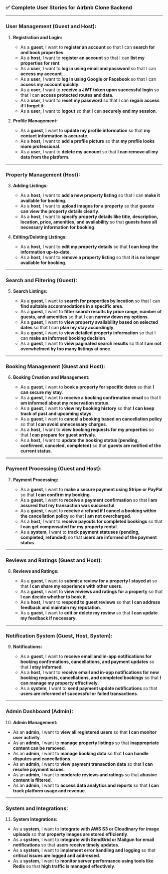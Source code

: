 ### ✅ **Complete User Stories for Airbnb Clone Backend**

---

### **User Management (Guest and Host):**

1. **Registration and Login:**

   * As a **guest**, I want to **register an account** so that I can **search for and book properties**.
   * As a **host**, I want to **register an account** so that I can **list my properties for rent**.
   * As a **user**, I want to **log in using email and password** so that I can **access my account**.
   * As a **user**, I want to **log in using Google or Facebook** so that I can **access my account quickly**.
   * As a **user**, I want to **receive a JWT token upon successful login** so that I can **access protected routes and data**.
   * As a **user**, I want to **reset my password** so that I can **regain access if I forget it**.
   * As a **user**, I want to **logout** so that I can **securely end my session**.

2. **Profile Management:**

   * As a **guest**, I want to **update my profile information** so that **my contact information is accurate**.
   * As a **host**, I want to **add a profile picture** so that **my profile looks more professional**.
   * As a **user**, I want to **delete my account** so that **I can remove all my data from the platform**.

---

### **Property Management (Host):**

3. **Adding Listings:**

   * As a **host**, I want to **add a new property listing** so that I can **make it available for booking**.
   * As a **host**, I want to **upload images for a property** so that **guests can view the property details clearly**.
   * As a **host**, I want to **specify property details like title, description, location, price, amenities, and availability** so that **guests have all necessary information for booking**.

4. **Editing/Deleting Listings:**

   * As a **host**, I want to **edit my property details** so that **I can keep the information up-to-date**.
   * As a **host**, I want to **remove a property listing** so that **it is no longer available for booking**.

---

### **Search and Filtering (Guest):**

5. **Search Listings:**

   * As a **guest**, I want to **search for properties by location** so that I can **find suitable accommodations in a specific area**.
   * As a **guest**, I want to **filter search results by price range, number of guests, and amenities** so that I can **narrow down my options**.
   * As a **guest**, I want to **view property availability based on selected dates** so that I can **plan my stay accordingly**.
   * As a **guest**, I want to **view detailed property information** so that I can **make an informed booking decision**.
   * As a **guest**, I want to **view paginated search results** so that **I am not overwhelmed by too many listings at once**.

---

### **Booking Management (Guest and Host):**

6. **Booking Creation and Management:**

   * As a **guest**, I want to **book a property for specific dates** so that **I can secure my stay**.
   * As a **guest**, I want to **receive a booking confirmation email** so that **I am informed about my reservation status**.
   * As a **guest**, I want to **view my booking history** so that **I can keep track of past and upcoming stays**.
   * As a **guest**, I want to **cancel a booking based on cancellation policy** so that **I can avoid unnecessary charges**.
   * As a **host**, I want to **view booking requests for my properties** so that **I can prepare for guest arrivals**.
   * As a **host**, I want to **update the booking status (pending, confirmed, canceled, completed)** so that **guests are notified of the current status**.

---

### **Payment Processing (Guest and Host):**

7. **Payment Processing:**

   * As a **guest**, I want to **make a secure payment using Stripe or PayPal** so that **I can confirm my booking**.
   * As a **guest**, I want to **receive a payment confirmation** so that **I am assured that my transaction was successful**.
   * As a **guest**, I want to **receive a refund if I cancel a booking within the cancellation policy** so that **I am not overcharged**.
   * As a **host**, I want to **receive payouts for completed bookings** so that **I can get compensated for my property rental**.
   * As a **system**, I want to **track payment statuses (pending, completed, refunded)** so that **users are informed of the payment status**.

---

### **Reviews and Ratings (Guest and Host):**

8. **Reviews and Ratings:**

   * As a **guest**, I want to **submit a review for a property I stayed at** so that **I can share my experience with other users**.
   * As a **guest**, I want to **view reviews and ratings for a property** so that **I can decide whether to book it**.
   * As a **host**, I want to **respond to guest reviews** so that **I can address feedback and maintain my reputation**.
   * As a **guest**, I want to **edit or delete my review** so that **I can update my feedback if necessary**.

---

### **Notification System (Guest, Host, System):**

9. **Notifications:**

   * As a **guest**, I want to **receive email and in-app notifications for booking confirmations, cancellations, and payment updates** so that **I stay informed**.
   * As a **host**, I want to **receive email and in-app notifications for new booking requests, cancellations, and completed bookings** so that **I can manage my property effectively**.
   * As a **system**, I want to **send payment update notifications** so that **users are informed of successful or failed transactions**.

---

### **Admin Dashboard (Admin):**

10. **Admin Management:**

* As an **admin**, I want to **view all registered users** so that **I can monitor user activity**.
* As an **admin**, I want to **manage property listings** so that **inappropriate content can be removed**.
* As an **admin**, I want to **manage booking data** so that **I can handle disputes and cancellations**.
* As an **admin**, I want to **view payment transaction data** so that **I can resolve payment issues**.
* As an **admin**, I want to **moderate reviews and ratings** so that **abusive content is filtered**.
* As an **admin**, I want to **access data analytics and reports** so that **I can track platform usage and revenue**.

---

### **System and Integrations:**

11. **System Integrations:**

* As a **system**, I want to **integrate with AWS S3 or Cloudinary for image uploads** so that **property images are stored efficiently**.
* As a **system**, I want to **integrate with SendGrid or Mailgun for email notifications** so that **users receive timely updates**.
* As a **system**, I want to **implement error handling and logging** so that **critical issues are logged and addressed**.
* As a **system**, I want to **monitor server performance using tools like Redis** so that **high traffic is managed effectively**.
